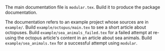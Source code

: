 The main documentation file is `modular.tex`.
Build it to produce the package documentation.

The documentation refers to an example project whose sources are in `example/`.
Build `example/octopus/main.tex` to see a short article about octopuses.
Build `example/sea_animals_failed.tex` for a failed attempt at re-using the octopus article's content in an article about sea animals.
Build `example/sea_animals.tex` for a successful attempt using `modular`.

